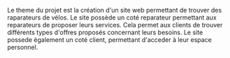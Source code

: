 Le theme du projet est la création d'un site web permettant de trouver des raparateurs de vélos. 
Le site possède un coté reparateur permettant aux reparateurs de proposer leurs services. Cela permet aux clients de trouver différents types d'offres proposés concernant leurs besoins.
Le site possede également un coté client, permettant d'acceder à leur espace personnel.
